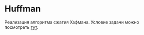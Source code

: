 # Huffman

Реализация алгоритма сжатия Хафмана.
Условие задачи можно посмотреть [тут](http://sorokin.github.io/cpp-course/task-4.html).
